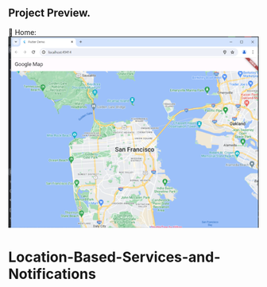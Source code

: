 

Project Preview.
---------------------------------------------------------------------
:pushpin: Home:
![Home page](https://github.com/aatushar/Location-Based-Services-and-Notifications/blob/main/integrate_google_maps/Capture.PNG)
# Location-Based-Services-and-Notifications
